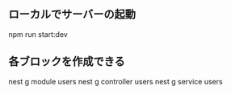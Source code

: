 ## ローカルでサーバーの起動

npm run start:dev

## 各ブロックを作成できる

nest g module users
nest g controller users
nest g service users
